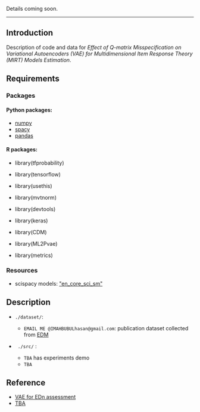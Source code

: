 

Details coming soon.

------------------------
 
## Introduction
Description of code and data for *Effect of Q-matrix Misspecification on Variational Autoencoders (VAE) for Multidimensional Item Response Theory (MIRT) Models Estimation*.
## Requirements
###  Packages

#### Python packages:

- [numpy](https://numpy.org/install/)
- [spacy](https://spacy.io/usage)
- [pandas](https://pandas.pydata.org/docs/)



#### R packages: 


- library(tfprobability)

- library(tensorflow)

- library(usethis)

- library(mvtnorm)

- library(devtools)

- library(keras)

- library(CDM)

- library(ML2Pvae)

- library(metrics) 

### Resources
- scispacy models: ["en_core_sci_sm"](https://github.com/allenai/scispacy#available-models)


## Description
- `./dataset/`: 
	- `EMAIL ME @IMAHBUBULhasan@gmail.com`: publication dataset collected from [EDM]([https://ieeexplore.ieee.org/Xplore/home.jsp](https://educationaldatamining.org/edm2022/proceedings/2022.EDM-doctoral-consortium.107/index.html))
	

- ` ./src/` :
	- `TBA` has experiments demo
	- `TBA` 
	

## Reference
- [VAE for EDn assessment](https://www.researchgate.net/publication/333910653_Autoencoders_for_Educational_Assessment)
- [TBA ]()
